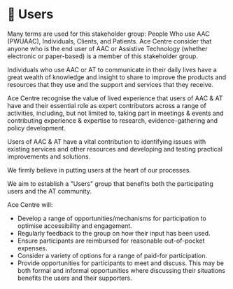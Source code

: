 # 🙂 Users

Many terms are used for this stakeholder group: People Who use AAC (PWUAAC), Individuals, Clients, and Patients.  Ace Centre consider that anyone who is the end user of AAC or Assistive Technology (whether electronic or paper-based) is a member of this stakeholder group.

Individuals who use AAC or AT to communicate in their daily lives have a great wealth of knowledge and insight to share to improve the products and resources that they use and the support and services that they receive.

Ace Centre recognise the value of lived experience that users of AAC  & AT have and their essential role as expert contributors across a range of activities, including, but not limited to, taking part in meetings & events and contributing experience & expertise to research, evidence-gathering and policy development.

Users of AAC  & AT have a vital contribution to identifying issues with existing services and other resources and developing and testing practical improvements and solutions.&#x20;

We firmly believe in putting users at the heart of our processes.&#x20;

We aim to establish a "Users" group that benefits both the participating users and the AT community.&#x20;

Ace Centre will:

* Develop a range of opportunities/mechanisms for participation to optimise accessibility and engagement.
* Regularly feedback to the group on how their input has been used.
* Ensure participants are reimbursed for reasonable out-of-pocket expenses.
* Consider a variety of options for a range of paid-for participation.
* Provide opportunities for participants to meet and discuss. This may be both formal and informal opportunities where discussing their situations benefits the users and their supporters.&#x20;

